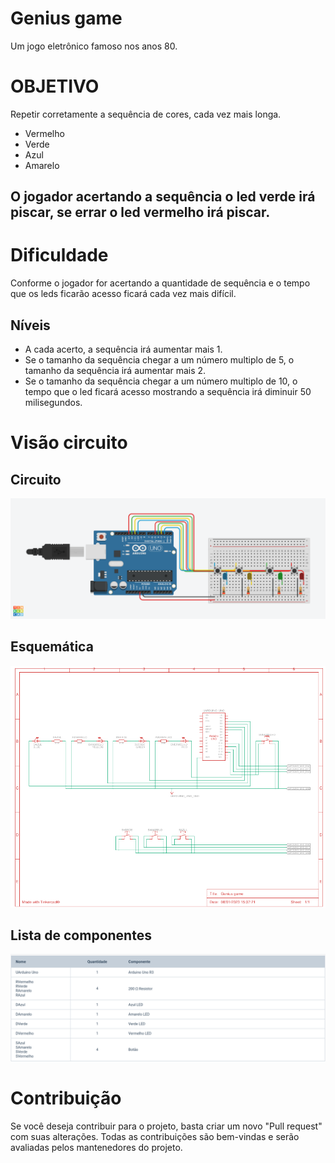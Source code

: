 # Genius game

Um jogo eletrônico famoso nos anos 80.

# OBJETIVO

Repetir corretamente a sequência de cores, cada vez mais longa.

- Vermelho
- Verde
- Azul
- Amarelo

## O jogador acertando a sequência o led verde irá piscar, se errar o led vermelho irá piscar.

# Dificuldade
Conforme o jogador for acertando a quantidade de sequência e o tempo que os leds ficarão acesso ficará cada vez mais difícil.

## Níveis
- A cada acerto, a sequência irá aumentar mais 1.
- Se o tamanho da sequência chegar a um número multiplo de 5, o tamanho da sequência irá aumentar mais 2.
- Se o tamanho da sequência chegar a um número multiplo de 10, o tempo que o led ficará acesso mostrando a sequência irá diminuir 50 milisegundos.

# Visão circuito
## Circuito
![Circuito](/docs/Genius%20game.png "Circuito")

## Esquemática
![Esquemática](/docs/esquematico.png "Circuito")

## Lista de componentes
![Lista Componentes](/docs/lista_componentes.png "Lista Componentes")

# Contribuição

Se você deseja contribuir para o projeto, basta criar um novo "Pull request" com suas alterações. Todas as contribuições são bem-vindas e serão avaliadas pelos mantenedores do projeto.
